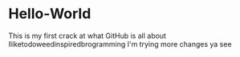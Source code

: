 # Hello-World
This is my first crack at what GitHub is all about
Iliketodoweedinspiredbrogramming
I'm trying more changes ya see
